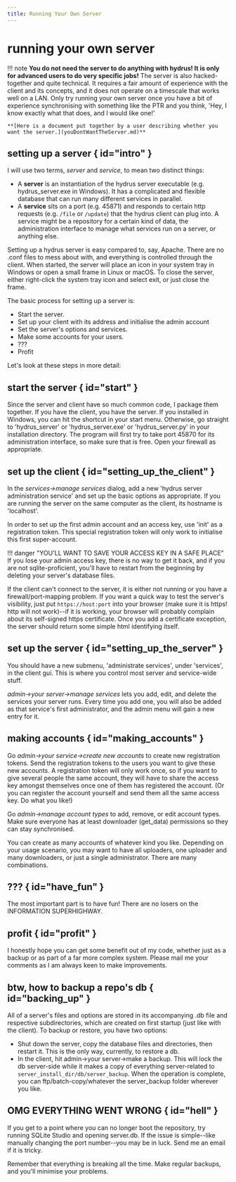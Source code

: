 ```yaml
---
title: Running Your Own Server  
---
```


# running your own server

!!! note
	**You do not need the server to do anything with hydrus! It is only for advanced users to do very specific jobs!** The server is also hacked-together and quite technical. It requires a fair amount of experience with the client and its concepts, and it does not operate on a timescale that works well on a LAN. Only try running your own server once you have a bit of experience synchronising with something like the PTR and you think, 'Hey, I know exactly what that does, and I would like one!'

	**[Here is a document put together by a user describing whether you want the server.](youDontWantTheServer.md)**

## setting up a server { id="intro" }

I will use two terms, _server_ and _service_, to mean two distinct things:

*   A **server** is an instantiation of the hydrus server executable (e.g. hydrus_server.exe in Windows). It has a complicated and flexible database that can run many different services in parallel.
*   A **service** sits on a port (e.g. 45871) and responds to certain http requests (e.g. `/file` or `/update`) that the hydrus client can plug into. A service might be a repository for a certain kind of data, the administration interface to manage what services run on a server, or anything else.

Setting up a hydrus server is easy compared to, say, Apache. There are no .conf files to mess about with, and everything is controlled through the client. When started, the server will place an icon in your system tray in Windows or open a small frame in Linux or macOS. To close the server, either right-click the system tray icon and select exit, or just close the frame.

The basic process for setting up a server is:

*   Start the server.
*   Set up your client with its address and initialise the admin account
*   Set the server's options and services.
*   Make some accounts for your users.
*   ???
*   Profit

Let's look at these steps in more detail:

## start the server { id="start" }

Since the server and client have so much common code, I package them together. If you have the client, you have the server. If you installed in Windows, you can hit the shortcut in your start menu. Otherwise, go straight to 'hydrus_server' or 'hydrus_server.exe' or 'hydrus_server.py' in your installation directory. The program will first try to take port 45870 for its administration interface, so make sure that is free. Open your firewall as appropriate.

## set up the client { id="setting_up_the_client" }

In the _services->manage services_ dialog, add a new 'hydrus server administration service' and set up the basic options as appropriate. If you are running the server on the same computer as the client, its hostname is 'localhost'.

In order to set up the first admin account and an access key, use 'init' as a registration token. This special registration token will only work to initialise this first super-account.

!!! danger "YOU'LL WANT TO SAVE YOUR ACCESS KEY IN A SAFE PLACE"
    If you lose your admin access key, there is no way to get it back, and if you are not sqlite-proficient, you'll have to restart from the beginning by deleting your server's database files.

If the client can't connect to the server, it is either not running or you have a firewall/port-mapping problem. If you want a quick way to test the server's visibility, just put `https://host:port` into your browser (make sure it is https! http will not work)--if it is working, your browser will probably complain about its self-signed https certificate. Once you add a certificate exception, the server should return some simple html identifying itself.

## set up the server { id="setting_up_the_server" }

You should have a new submenu, 'administrate services', under 'services', in the client gui. This is where you control most server and service-wide stuff.

_admin->your server->manage services_ lets you add, edit, and delete the services your server runs. Every time you add one, you will also be added as that service's first administrator, and the admin menu will gain a new entry for it.

## making accounts { id="making_accounts" }

Go _admin->your service->create new accounts_ to create new registration tokens. Send the registration tokens to the users you want to give these new accounts. A registration token will only work once, so if you want to give several people the same account, they will have to share the access key amongst themselves once one of them has registered the account. (Or you can register the account yourself and send them all the same access key. Do what you like!)

Go _admin->manage account types_ to add, remove, or edit account types. Make sure everyone has at least downloader (get_data) permissions so they can stay synchronised.

You can create as many accounts of whatever kind you like. Depending on your usage scenario, you may want to have all uploaders, one uploader and many downloaders, or just a single administrator. There are many combinations.

## ??? { id="have_fun" }

The most important part is to have fun! There are no losers on the INFORMATION SUPERHIGHWAY.

## profit { id="profit" }

I honestly hope you can get some benefit out of my code, whether just as a backup or as part of a far more complex system. Please mail me your comments as I am always keen to make improvements.

## btw, how to backup a repo's db { id="backing_up" }

All of a server's files and options are stored in its accompanying .db file and respective subdirectories, which are created on first startup (just like with the client). To backup or restore, you have two options:

*   Shut down the server, copy the database files and directories, then restart it. This is the only way, currently, to restore a db.
*   In the client, hit admin->your server->make a backup. This will lock the db server-side while it makes a copy of everything server-related to `server_install_dir/db/server_backup`. When the operation is complete, you can ftp/batch-copy/whatever the server\_backup folder wherever you like.

## OMG EVERYTHING WENT WRONG { id="hell" }

If you get to a point where you can no longer boot the repository, try running SQLite Studio and opening server.db. If the issue is simple--like manually changing the port number--you may be in luck. Send me an email if it is tricky.

Remember that everything is breaking all the time. Make regular backups, and you'll minimise your problems.

